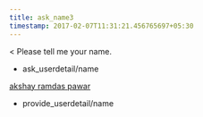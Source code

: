 ```yaml
---
title: ask_name3
timestamp: 2017-02-07T11:31:21.456765697+05:30
---
```


< Please tell me your name.
* ask_userdetail/name

[akshay ramdas pawar](name)
* provide_userdetail/name
